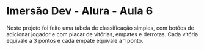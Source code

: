 # Imersão Dev - Alura - Aula 6

Neste projeto foi feito uma tabela de classificação simples, com botões de adicionar jogador e com placar de vitórias, empates e derrotas. Cada vitória equivale a 3 pontos e cada empate equivale a 1 ponto.
